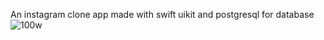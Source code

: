 An instagram clone app made with swift uikit and postgresql for database
![100w](login&register.gif)
